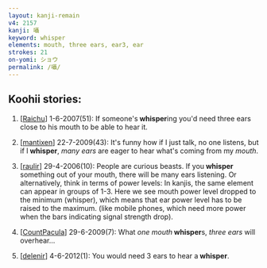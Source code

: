 ```yaml
---
layout: kanji-remain
v4: 2157
kanji: 囁
keyword: whisper
elements: mouth, three ears, ear3, ear
strokes: 21
on-yomi: ショウ
permalink: /囁/
---
```


## Koohii stories: 

1) [<a href="http://kanji.koohii.com/profile/Raichu">Raichu</a>] 1-6-2007(51): If someone&#039;s<strong> whisper</strong>ing you&#039;d need three ears close to his mouth to be able to hear it.

2) [<a href="http://kanji.koohii.com/profile/mantixen">mantixen</a>] 22-7-2009(43): It&#039;s funny how if I just talk, no one listens, but if I<strong> whisper</strong>, <em>many ears</em> are eager to hear what&#039;s coming from my <em>mouth</em>.

3) [<a href="http://kanji.koohii.com/profile/raulir">raulir</a>] 29-4-2006(10): People are curious beasts. If you<strong> whisper</strong> something out of your mouth, there will be many ears listening. Or alternatively, think in terms of power levels: In kanjis, the same element can appear in groups of 1-3. Here we see mouth power level dropped to the minimum (whisper), which means that ear power level has to be raised to the maximum. (like mobile phones, which need more power when the bars indicating signal strength drop).

4) [<a href="http://kanji.koohii.com/profile/CountPacula">CountPacula</a>] 29-6-2009(7): What <em>one mouth</em><strong> whisper</strong>s, <em>three ears</em> will overhear...

5) [<a href="http://kanji.koohii.com/profile/delenir">delenir</a>] 4-6-2012(1): You would need 3 ears to hear a<strong> whisper</strong>.

